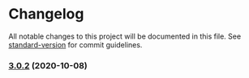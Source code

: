 # Changelog

All notable changes to this project will be documented in this file. See [standard-version](https://github.com/conventional-changelog/standard-version) for commit guidelines.

### [3.0.2](https://github.com/SolidZORO/zpix-pixel-font/compare/v3.0.2-beta.0...v3.0.2) (2020-10-08)
